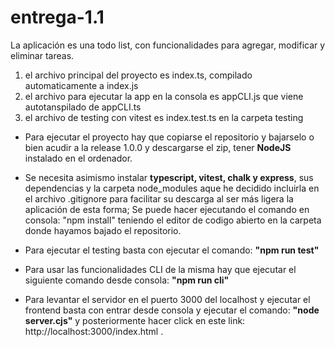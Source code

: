 # entrega-1.1 

La aplicación es una todo list, con funcionalidades para agregar, modificar y eliminar tareas.

1. el archivo principal del proyecto es index.ts, compilado automaticamente a index.js
2. el archivo para ejecutar la app en la consola es appCLI.js que viene autotanspilado de appCLI.ts
3. el archivo de testing con vitest es index.test.ts en la carpeta testing

- Para ejecutar el proyecto hay que copiarse el repositorio y bajarselo o bien acudir a la release 1.0.0 y descargarse el zip, tener **NodeJS** instalado en el ordenador.

- Se necesita asimismo instalar **typescript, vitest, chalk y express**, sus dependencias y la carpeta node_modules aque he decidido incluirla en el archivo .gitignore para facilitar su descarga al ser más ligera la aplicación de esta forma; Se puede hacer ejecutando el comando en consola:
"npm install" teniendo el editor de codigo abierto en la carpeta donde hayamos bajado el repositorio.

- Para ejecutar el testing basta con ejecutar el comando: **"npm run test"**
- Para usar las funcionalidades CLI de la misma hay que ejecutar el siguiente comando desde consola: **"npm run cli"** 
- Para levantar el servidor en el puerto 3000 del localhost y ejecutar el frontend basta con entrar desde consola y ejecutar el comando: **"node server.cjs"** y posteriormente hacer click en este link: http://localhost:3000/index.html .


